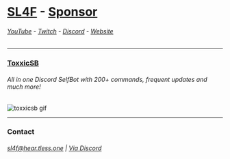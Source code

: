 # [SL4F](https://github.com/sponsors/SL4F) - [Sponsor](https://github.com/sponsors/SL4F)
###### [YouTube](https://youtube.com/sl44f) - [Twitch](https://twitch.tv/sl4f) - [Discord](https://dsc.gg/sadness) - [Website](https://hear.tless.one)
___
### [ToxxicSB](https://toxxicsb.tk)
###### All in one Discord SelfBot with 200+ commands, frequent updates and much more!
![toxxicsb gif](https://toxxicsb.tk/img/main.gif)
___
### Contact
###### sl4f@hear.tless.one | [Via Discord](https://discord.com/users/710329141903360011)
